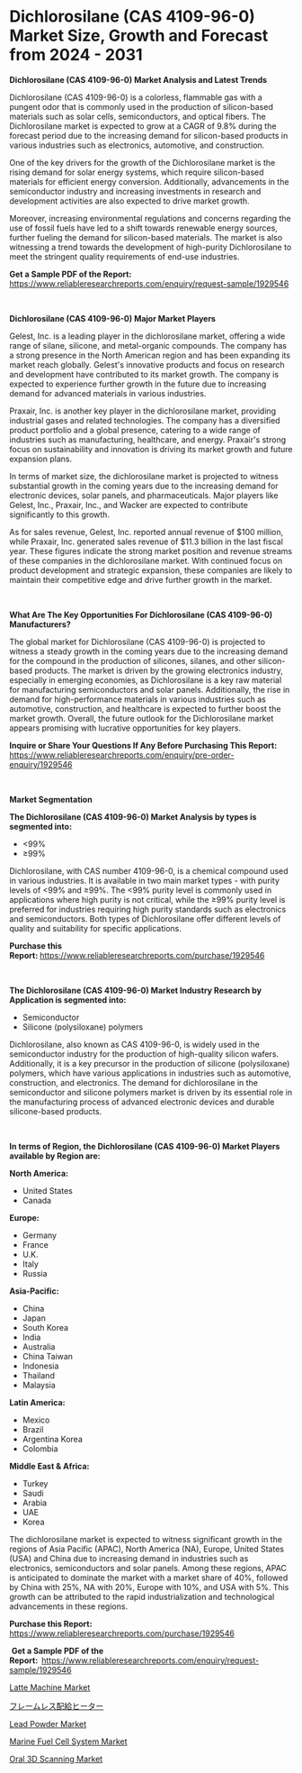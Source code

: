 <p><h1>Dichlorosilane (CAS 4109-96-0) Market Size, Growth and Forecast from 2024 - 2031</h1></p><p><strong>Dichlorosilane (CAS 4109-96-0) Market Analysis and Latest Trends</strong></p>
<p><p>Dichlorosilane (CAS 4109-96-0) is a colorless, flammable gas with a pungent odor that is commonly used in the production of silicon-based materials such as solar cells, semiconductors, and optical fibers. The Dichlorosilane market is expected to grow at a CAGR of 9.8% during the forecast period due to the increasing demand for silicon-based products in various industries such as electronics, automotive, and construction.</p><p>One of the key drivers for the growth of the Dichlorosilane market is the rising demand for solar energy systems, which require silicon-based materials for efficient energy conversion. Additionally, advancements in the semiconductor industry and increasing investments in research and development activities are also expected to drive market growth.</p><p>Moreover, increasing environmental regulations and concerns regarding the use of fossil fuels have led to a shift towards renewable energy sources, further fueling the demand for silicon-based materials. The market is also witnessing a trend towards the development of high-purity Dichlorosilane to meet the stringent quality requirements of end-use industries.</p></p>
<p><strong>Get a Sample PDF of the Report:&nbsp;</strong> <a href="https://www.reliableresearchreports.com/enquiry/request-sample/1929546">https://www.reliableresearchreports.com/enquiry/request-sample/1929546</a></p>
<p>&nbsp;</p>
<p><strong>Dichlorosilane (CAS 4109-96-0) Major Market Players</strong></p>
<p><p>Gelest, Inc. is a leading player in the dichlorosilane market, offering a wide range of silane, silicone, and metal-organic compounds. The company has a strong presence in the North American region and has been expanding its market reach globally. Gelest's innovative products and focus on research and development have contributed to its market growth. The company is expected to experience further growth in the future due to increasing demand for advanced materials in various industries.</p><p>Praxair, Inc. is another key player in the dichlorosilane market, providing industrial gases and related technologies. The company has a diversified product portfolio and a global presence, catering to a wide range of industries such as manufacturing, healthcare, and energy. Praxair's strong focus on sustainability and innovation is driving its market growth and future expansion plans.</p><p>In terms of market size, the dichlorosilane market is projected to witness substantial growth in the coming years due to the increasing demand for electronic devices, solar panels, and pharmaceuticals. Major players like Gelest, Inc., Praxair, Inc., and Wacker are expected to contribute significantly to this growth.</p><p>As for sales revenue, Gelest, Inc. reported annual revenue of $100 million, while Praxair, Inc. generated sales revenue of $11.3 billion in the last fiscal year. These figures indicate the strong market position and revenue streams of these companies in the dichlorosilane market. With continued focus on product development and strategic expansion, these companies are likely to maintain their competitive edge and drive further growth in the market.</p></p>
<p>&nbsp;</p>
<p><strong>What Are The Key Opportunities For Dichlorosilane (CAS 4109-96-0) Manufacturers?</strong></p>
<p><p>The global market for Dichlorosilane (CAS 4109-96-0) is projected to witness a steady growth in the coming years due to the increasing demand for the compound in the production of silicones, silanes, and other silicon-based products. The market is driven by the growing electronics industry, especially in emerging economies, as Dichlorosilane is a key raw material for manufacturing semiconductors and solar panels. Additionally, the rise in demand for high-performance materials in various industries such as automotive, construction, and healthcare is expected to further boost the market growth. Overall, the future outlook for the Dichlorosilane market appears promising with lucrative opportunities for key players.</p></p>
<p><strong>Inquire or Share Your Questions If Any Before Purchasing This Report:</strong> <a href="https://www.reliableresearchreports.com/enquiry/pre-order-enquiry/1929546">https://www.reliableresearchreports.com/enquiry/pre-order-enquiry/1929546</a></p>
<p>&nbsp;</p>
<p><strong>Market Segmentation</strong></p>
<p><strong>The Dichlorosilane (CAS 4109-96-0) Market Analysis by types is segmented into:</strong></p>
<p><ul><li><99%</li><li>≥99%</li></ul></p>
<p><p>Dichlorosilane, with CAS number 4109-96-0, is a chemical compound used in various industries. It is available in two main market types - with purity levels of <99% and ≥99%. The <99% purity level is commonly used in applications where high purity is not critical, while the ≥99% purity level is preferred for industries requiring high purity standards such as electronics and semiconductors. Both types of Dichlorosilane offer different levels of quality and suitability for specific applications.</p></p>
<p><strong>Purchase this Report:&nbsp;</strong><a href="https://www.reliableresearchreports.com/purchase/1929546">https://www.reliableresearchreports.com/purchase/1929546</a></p>
<p>&nbsp;</p>
<p><strong>The Dichlorosilane (CAS 4109-96-0) Market Industry Research by Application is segmented into:</strong></p>
<p><ul><li>Semiconductor</li><li>Silicone (polysiloxane) polymers</li></ul></p>
<p><p>Dichlorosilane, also known as CAS 4109-96-0, is widely used in the semiconductor industry for the production of high-quality silicon wafers. Additionally, it is a key precursor in the production of silicone (polysiloxane) polymers, which have various applications in industries such as automotive, construction, and electronics. The demand for dichlorosilane in the semiconductor and silicone polymers market is driven by its essential role in the manufacturing process of advanced electronic devices and durable silicone-based products.</p></p>
<p>&nbsp;</p>
<p><strong>In terms of Region, the Dichlorosilane (CAS 4109-96-0) Market Players available by Region are:</strong></p>
<p>
    <p> <strong> North America: </strong>
        <ul>
            <li>United States</li>
            <li>Canada</li>
        </ul>
        </p> 
    <p> <strong> Europe: </strong>
        <ul>
            <li>Germany</li>
            <li>France</li>
            <li>U.K.</li>
            <li>Italy</li>
            <li>Russia</li>
        </ul>
        </p> 
    <p> <strong> Asia-Pacific: </strong>
        <ul>
            <li>China</li>
            <li>Japan</li>
            <li>South Korea</li>
            <li>India</li>
            <li>Australia</li>
            <li>China Taiwan</li>
            <li>Indonesia</li>
            <li>Thailand</li>
            <li>Malaysia</li>
        </ul>
        </p> 
    <p> <strong> Latin America: </strong>
        <ul>
            <li>Mexico</li>
            <li>Brazil</li>
            <li>Argentina Korea</li>
            <li>Colombia</li>
        </ul>
        </p> 
    <p> <strong> Middle East & Africa: </strong>
        <ul>
            <li>Turkey</li>
            <li>Saudi</li>
            <li>Arabia</li>
            <li>UAE</li>
            <li>Korea</li>
        </ul>
    </p>
    </p>
<p><p>The dichlorosilane market is expected to witness significant growth in the regions of Asia Pacific (APAC), North America (NA), Europe, United States (USA) and China due to increasing demand in industries such as electronics, semiconductors and solar panels. Among these regions, APAC is anticipated to dominate the market with a market share of 40%, followed by China with 25%, NA with 20%, Europe with 10%, and USA with 5%. This growth can be attributed to the rapid industrialization and technological advancements in these regions.</p></p>
<p><strong>Purchase this Report: </strong><a href="https://www.reliableresearchreports.com/purchase/1929546">https://www.reliableresearchreports.com/purchase/1929546</a></p>
<p>&nbsp;<strong>Get a Sample PDF of the Report:&nbsp;&nbsp;</strong><a href="https://www.reliableresearchreports.com/enquiry/request-sample/1929546">https://www.reliableresearchreports.com/enquiry/request-sample/1929546</a></p>
<p><strong></strong></p>
<p><p><a href="https://view.publitas.com/reportprime-1/latte-machine-market-size-share-trends-analysis-report-by-material-by-type-by-end-user-by-region-and-segment-forecasts-2024-2031/">Latte Machine Market</a></p><p><a href="https://medium.com/@ag1596/%E3%83%95%E3%83%AC%E3%83%BC%E3%83%A0%E3%83%AC%E3%82%B9%E3%83%AC%E3%83%BC%E3%82%B7%E3%83%A7%E3%83%B3%E3%83%92%E3%83%BC%E3%82%BF%E3%83%BC%E3%81%AE%E5%B8%82%E5%A0%B4%E3%82%B7%E3%82%A7%E3%82%A2%E3%81%AE%E9%80%B2%E5%8C%96%E3%81%A8%E5%B8%82%E5%A0%B4%E6%88%90%E9%95%B7%E3%83%88%E3%83%AC%E3%83%B3%E3%83%89-2024%E5%B9%B4-2031%E5%B9%B4-6868e55b7977">フレームレス配給ヒーター</a></p><p><a href="https://github.com/danielneavesallisons03mba/Market-Research-Report-List-1/blob/main/lead-powder-market.md">Lead Powder Market</a></p><p><a href="https://flame-sidecar-702.notion.site/Marine-Fuel-Cell-System-Market-Size-and-Growth-Market-Segmentation-Regional-and-Country-Breakdowns-7776b720490840afb74be7db444d6783">Marine Fuel Cell System Market</a></p><p><a href="https://full-wildebeest-80b.notion.site/Oral-3D-Scanning-Market-with-the-goal-of-estimating-the-market-size-and-future-growth-potential-of-v-48cfc30b7e8b4e7cbcd83660694831bf">Oral 3D Scanning Market</a></p></p>
